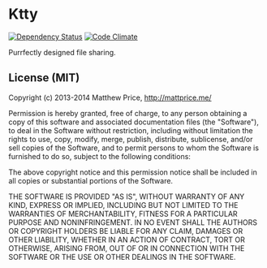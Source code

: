 # Ktty

[![Dependency Status](http://img.shields.io/gemnasium/mattprice/Ktty.svg?style=flat)](https://gemnasium.com/mattprice/Ktty)
[![Code Climate](http://img.shields.io/codeclimate/github/mattprice/Ktty.svg?style=flat)](https://codeclimate.com/github/mattprice/Ktty)

Purrfectly designed file sharing.

## License (MIT)

Copyright (c) 2013-2014 Matthew Price, http://mattprice.me/

Permission is hereby granted, free of charge, to any person obtaining a copy of this software and associated documentation files (the "Software"), to deal in the Software without restriction, including without limitation the rights to use, copy, modify, merge, publish, distribute, sublicense, and/or sell copies of the Software, and to permit persons to whom the Software is furnished to do so, subject to the following conditions:

The above copyright notice and this permission notice shall be included in all copies or substantial portions of the Software.

THE SOFTWARE IS PROVIDED "AS IS", WITHOUT WARRANTY OF ANY KIND, EXPRESS OR IMPLIED, INCLUDING BUT NOT LIMITED TO THE WARRANTIES OF MERCHANTABILITY, FITNESS FOR A PARTICULAR PURPOSE AND NONINFRINGEMENT. IN NO EVENT SHALL THE AUTHORS OR COPYRIGHT HOLDERS BE LIABLE FOR ANY CLAIM, DAMAGES OR OTHER LIABILITY, WHETHER IN AN ACTION OF CONTRACT, TORT OR OTHERWISE, ARISING FROM, OUT OF OR IN CONNECTION WITH THE SOFTWARE OR THE USE OR OTHER DEALINGS IN THE SOFTWARE.
